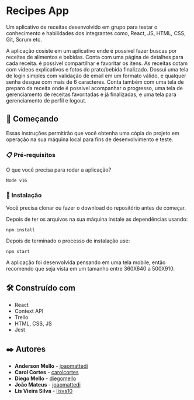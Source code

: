 # Recipes App

Um aplicativo de receitas desenvolvido em grupo para testar o conhecimento e habilidades dos integrantes como, React, JS, HTML, CSS, Git, Scrum etc.

A aplicação cosiste em um aplicativo ende é possivel fazer buscas por receitas de alimentos e bebidas.
Conta com uma página de detalhes para cada receita. é possivel compartilhar e favoritar os itens. As receitas cotam com videos explicativos
e fotos do prato/bebida finalizado. Dossui uma tela de login simples com validação de email em um formato válido,
e qualquer senha desque com mais de 6 caracteres. Conta também com uma tela de preparo da receita onde é possivel acompanhar o progresso,
uma tela de gerenciamento de receitas favoritadas e já finalizadas, e uma tela para gerenciamento de perfil e logout.

## 🚀 Começando

Essas instruções permitirão que você obtenha uma cópia do projeto em operação na sua máquina local para fins de desenvolvimento e teste.

### 📋 Pré-requisitos

O que você precisa para rodar a aplicação?

```
Node v16
```

### 🔧 Instalação

Você precisa clonar ou fazer o download do repositório antes de começar.

Depois de ter os arquivos na sua máquina instale as dependências usando:

```
npm install
```

Depois de terminado o processo de instalação use:

```
npm start
```

A aplicação foi desenvolvida pensando em uma tela mobile, então recomendo que seja vista em um tamanho entre 360X640 a 500X910.

## 🛠️ Construído com

- React
- Context API
- Trello
- HTML, CSS, JS
- Jest

## ✒️ Autores

* **Anderson Mello** - [joaomattedi](https://github.com/andm3ii0)
* **Carol Cortes** - [carolcortes](https://github.com/carolcortes)
* **Diego Mello** - [diegomello](https://github.com/diegomello)
* **João Mateus** - [joaomattedi](https://github.com/joaomattedi)
* **Lis Vieira Silva** - [lisvs10](https://github.com/lisvs10)
